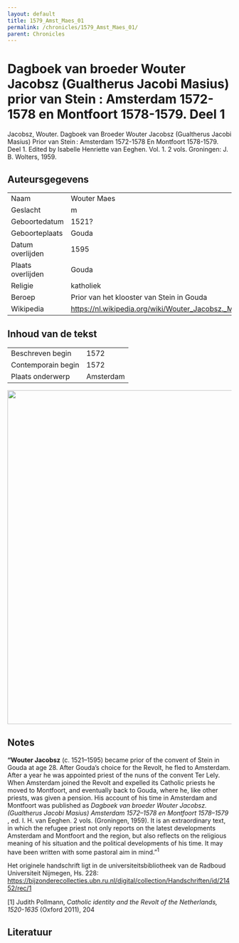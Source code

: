 ```yaml
---
layout: default
title: 1579_Amst_Maes_01
permalink: /chronicles/1579_Amst_Maes_01/
parent: Chronicles
--- 
```



# Dagboek van broeder Wouter Jacobsz (Gualtherus Jacobi Masius) prior van Stein : Amsterdam 1572-1578 en Montfoort 1578-1579. Deel 1 

Jacobsz, Wouter. Dagboek van Broeder Wouter Jacobsz (Gualtherus Jacobi Masius) Prior van Stein : Amsterdam 1572-1578 En Montfoort 1578-1579. Deel 1. Edited by Isabelle Henriette van Eeghen. Vol. 1. 2 vols. Groningen: J. B. Wolters, 1959. 

## Auteursgegevens 

| | | 
| --------------- | --------------- | 
| Naam | Wouter Maes | 
| Geslacht | m | 
| Geboortedatum | 1521? | 
| Geboorteplaats | Gouda | 
| Datum overlijden | 1595 | 
| Plaats overlijden | Gouda | 
| Religie | katholiek | 
| Beroep | Prior van het klooster van Stein in Gouda | 
| Wikipedia | https://nl.wikipedia.org/wiki/Wouter_Jacobsz._Maes | 

## Inhoud van de tekst 

| | | 
| --------------- | --------------- | 
| Beschreven begin | 1572 | 
| Contemporain begin | 1572 | 
| Plaats onderwerp | Amsterdam | 

[<img src="..\..\barplots_chronicles\1579_Amst_Maes_01.jpg" width="750"/>](..\..\barplots_chronicles\1579_Amst_Maes_01.jpg) 

## Notes 

**“Wouter Jacobsz** (c. 1521–1595) became prior of the convent of Stein in
Gouda at age 28. After Gouda’s choice for the Revolt, he fled to Amsterdam.
After a year he was appointed priest of the nuns of the convent Ter Lely. When
Amsterdam joined the Revolt and expelled its Catholic priests he moved to
Montfoort, and eventually back to Gouda, where he, like other priests, was
given a pension. His account of his time in Amsterdam and Montfoort was
published as _Dagboek van broeder Wouter Jacobsz. (Gualtherus Jacobi Masius)
Amsterdam 1572–1578 en Montfoort 1578–1579_ , ed. I. H. van Eeghen. 2 vols.
(Groningen, 1959). It is an extraordinary text, in which the refugee priest
not only reports on the latest developments Amsterdam and Montfoort and the
region, but also reflects on the religious meaning of his situation and the
political developments of his time. It may have been written with some
pastoral aim in mind.”<sup>1</sup>

Het originele handschrift ligt in de universiteitsbibliotheek van de Radboud
Universiteit Nijmegen, Hs. 228:  
<https://bijzonderecollecties.ubn.ru.nl/digital/collection/Handschriften/id/21452/rec/1>

[1] Judith Pollmann, _Catholic identity and the Revolt of the Netherlands,
1520-1635_ (Oxford 2011), 204



## Literatuur 

